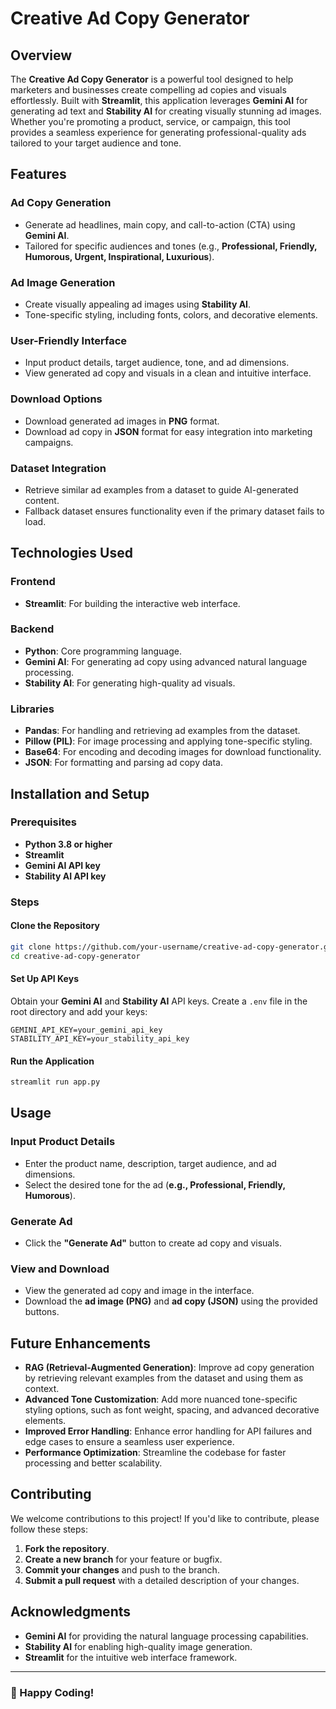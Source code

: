 # Creative Ad Copy Generator

## Overview
The **Creative Ad Copy Generator** is a powerful tool designed to help marketers and businesses create compelling ad copies and visuals effortlessly. Built with **Streamlit**, this application leverages **Gemini AI** for generating ad text and **Stability AI** for creating visually stunning ad images. Whether you're promoting a product, service, or campaign, this tool provides a seamless experience for generating professional-quality ads tailored to your target audience and tone.

## Features

### Ad Copy Generation
- Generate ad headlines, main copy, and call-to-action (CTA) using **Gemini AI**.
- Tailored for specific audiences and tones (e.g., **Professional, Friendly, Humorous, Urgent, Inspirational, Luxurious**).

### Ad Image Generation
- Create visually appealing ad images using **Stability AI**.
- Tone-specific styling, including fonts, colors, and decorative elements.

### User-Friendly Interface
- Input product details, target audience, tone, and ad dimensions.
- View generated ad copy and visuals in a clean and intuitive interface.

### Download Options
- Download generated ad images in **PNG** format.
- Download ad copy in **JSON** format for easy integration into marketing campaigns.

### Dataset Integration
- Retrieve similar ad examples from a dataset to guide AI-generated content.
- Fallback dataset ensures functionality even if the primary dataset fails to load.

## Technologies Used

### Frontend
- **Streamlit**: For building the interactive web interface.

### Backend
- **Python**: Core programming language.
- **Gemini AI**: For generating ad copy using advanced natural language processing.
- **Stability AI**: For generating high-quality ad visuals.

### Libraries
- **Pandas**: For handling and retrieving ad examples from the dataset.
- **Pillow (PIL)**: For image processing and applying tone-specific styling.
- **Base64**: For encoding and decoding images for download functionality.
- **JSON**: For formatting and parsing ad copy data.

## Installation and Setup

### Prerequisites
- **Python 3.8 or higher**
- **Streamlit**
- **Gemini AI API key**
- **Stability AI API key**

### Steps

#### Clone the Repository
```bash
git clone https://github.com/your-username/creative-ad-copy-generator.git
cd creative-ad-copy-generator
```


#### Set Up API Keys
Obtain your **Gemini AI** and **Stability AI** API keys.
Create a `.env` file in the root directory and add your keys:
```plaintext
GEMINI_API_KEY=your_gemini_api_key
STABILITY_API_KEY=your_stability_api_key
```

#### Run the Application
```bash
streamlit run app.py
```

## Usage

### Input Product Details
- Enter the product name, description, target audience, and ad dimensions.
- Select the desired tone for the ad (**e.g., Professional, Friendly, Humorous**).

### Generate Ad
- Click the **"Generate Ad"** button to create ad copy and visuals.

### View and Download
- View the generated ad copy and image in the interface.
- Download the **ad image (PNG)** and **ad copy (JSON)** using the provided buttons.

## Future Enhancements
- **RAG (Retrieval-Augmented Generation)**: Improve ad copy generation by retrieving relevant examples from the dataset and using them as context.
- **Advanced Tone Customization**: Add more nuanced tone-specific styling options, such as font weight, spacing, and advanced decorative elements.
- **Improved Error Handling**: Enhance error handling for API failures and edge cases to ensure a seamless user experience.
- **Performance Optimization**: Streamline the codebase for faster processing and better scalability.

## Contributing
We welcome contributions to this project! If you'd like to contribute, please follow these steps:

1. **Fork the repository**.
2. **Create a new branch** for your feature or bugfix.
3. **Commit your changes** and push to the branch.
4. **Submit a pull request** with a detailed description of your changes.


## Acknowledgments
- **Gemini AI** for providing the natural language processing capabilities.
- **Stability AI** for enabling high-quality image generation.
- **Streamlit** for the intuitive web interface framework.

---

### 🚀 Happy Coding!
